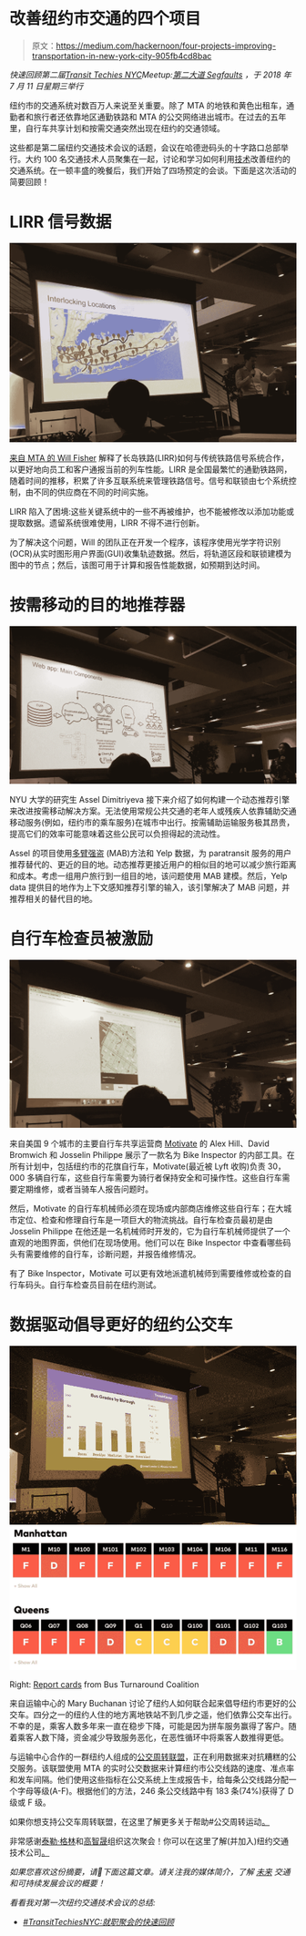 # 改善纽约市交通的四个项目

> 原文：<https://medium.com/hackernoon/four-projects-improving-transportation-in-new-york-city-905fb4cd8bac>

*快速回顾第二届*[*Transit Techies NYC*](https://www.meetup.com/Transit-Techies-NYC/)*Meetup:*[*第二大道 Segfaults*](https://www.meetup.com/Transit-Techies-NYC/events/249954509/) *，于 2018 年 7 月 11 日星期三举行*

纽约市的交通系统对数百万人来说至关重要。除了 MTA 的地铁和黄色出租车，通勤者和旅行者还依靠地区通勤铁路和 MTA 的公交网络进出城市。在过去的五年里，自行车共享计划和按需交通突然出现在纽约的交通领域。

这些都是第二届纽约交通技术会议的话题，会议在哈德逊码头的十字路口总部举行。大约 100 名交通技术人员聚集在一起，讨论和学习如何利用[技术](https://hackernoon.com/tagged/technology)改善纽约的交通系统。在一顿丰盛的晚餐后，我们开始了四场预定的会谈。下面是这次活动的简要回顾！

# LIRR 信号数据

![](img/1642ce9d806aeefbfe499700272a3ed8.png)

[来自 MTA 的 Will Fisher](https://twitter.com/wafisher) 解释了长岛铁路(LIRR)如何与传统铁路信号系统合作，以更好地向员工和客户通报当前的列车性能。LIRR 是全国最繁忙的通勤铁路网，随着时间的推移，积累了许多互联系统来管理铁路信号。信号和联锁由七个系统控制，由不同的供应商在不同的时间实施。

LIRR 陷入了困境:这些关键系统中的一些不再被维护，也不能被修改以添加功能或提取数据。遗留系统很难使用，LIRR 不得不进行创新。

为了解决这个问题，Will 的团队正在开发一个程序，该程序使用光学字符识别(OCR)从实时图形用户界面(GUI)收集轨迹数据。然后，将轨道区段和联锁建模为图中的节点；然后，该图可用于计算和报告性能数据，如预期到达时间。

# 按需移动的目的地推荐器

![](img/a211e427b42b48a6d3a833e881b20273.png)

NYU 大学的研究生 Assel Dimitriyeva 接下来介绍了如何构建一个动态推荐引擎来改进按需移动解决方案。无法使用常规公共交通的老年人或残疾人依靠辅助交通移动服务(例如，纽约市的乘车服务)在城市中出行。按需辅助运输服务极其昂贵，提高它们的效率可能意味着这些公民可以负担得起的流动性。

Assel 的项目使用[多臂强盗](https://en.wikipedia.org/wiki/Multi-armed_bandit) (MAB)方法和 Yelp 数据，为 paratransit 服务的用户推荐替代的、更近的目的地。动态推荐更接近用户的相似目的地可以减少旅行距离和成本。考虑一组用户旅行到一组目的地，该问题使用 MAB 建模。然后，Yelp data 提供目的地作为上下文感知推荐引擎的输入，该引擎解决了 MAB 问题，并推荐相关的替代目的地。

# **自行车检查员被激励**

![](img/c47fabed26f8bbccd5cc02b986db3654.png)

来自美国 9 个城市的主要自行车共享运营商 [Motivate](https://www.motivateco.com/) 的 Alex Hill、David Bromwich 和 Josselin Philippe 展示了一款名为 Bike Inspector 的内部工具。在所有计划中，包括纽约市的花旗自行车，Motivate(最近被 Lyft 收购)负责 30，000 多辆自行车，这些自行车需要为骑行者保持安全和可操作性。这些自行车需要定期维修，或者当骑车人报告问题时。

然后，Motivate 的自行车机械师必须在现场或内部商店维修这些自行车；在大城市定位、检查和修理自行车是一项巨大的物流挑战。自行车检查员最初是由 Josselin Philippe 在他还是一名机械师时开发的，它为自行车机械师提供了一个直观的地图界面，供他们在现场使用。他们可以在 Bike Inspector 中查看哪些码头有需要维修的自行车，诊断问题，并报告维修情况。

有了 Bike Inspector，Motivate 可以更有效地派遣机械师到需要维修或检查的自行车码头。自行车检查员目前在纽约测试。

# 数据驱动倡导更好的纽约公交车

![](img/7e51834dbb76c84ed529b4a772c78007.png)![](img/53ee2bc605505b7824278879e2d11d35.png)

Right: [Report cards](http://busturnaround.nyc/#bus-report-cards) from Bus Turnaround Coalition

来自运输中心的 Mary Buchanan 讨论了纽约人如何联合起来倡导纽约市更好的公交车。四分之一的纽约人住的地方离地铁站不到几步之遥，他们依靠公交车出行。不幸的是，乘客人数多年来一直在稳步下降，可能是因为拼车服务赢得了客户。随着乘客人数下降，资金减少导致服务恶化，在恶性循环中将乘客人数推得更低。

与运输中心合作的一群纽约人组成的[公交周转联盟](http://busturnaround.nyc/)，正在利用数据来对抗糟糕的公交服务。该联盟使用 MTA 的实时公交数据来计算纽约市公交线路的速度、准点率和发车间隔。他们使用这些指标在公交系统上生成报告卡，给每条公交线路分配一个字母等级(A-F)。根据他们的方法，246 条公交线路中有 183 条(74%)获得了 D 级或 F 级。

如果你想支持公交车周转联盟，在这里了解更多关于帮助#公交周转运动[。](http://busturnaround.nyc/#take-action)

非常感谢[泰勒·格林](https://twitter.com/greent_tyler)和[高智晟](https://twitter.com/kohzy)组织这次聚会！你可以在这里了解(并加入)纽约交通技术公司[。](https://www.meetup.com/Transit-Techies-NYC/)

*如果您喜欢这份摘要，请👏下面这篇文章。请关注我的媒体简介，了解* [*未来*](https://hackernoon.com/tagged/future) *交通和可持续发展会议的概要！*

*看看我对第一次纽约交通技术会议的总结:*

*   [*#TransitTechiesNYC:就职聚会的快速回顾*](/@pranavbadami/transittechiesnyc-a-quick-recap-of-the-inaugural-meetup-b7c3a81428f2)